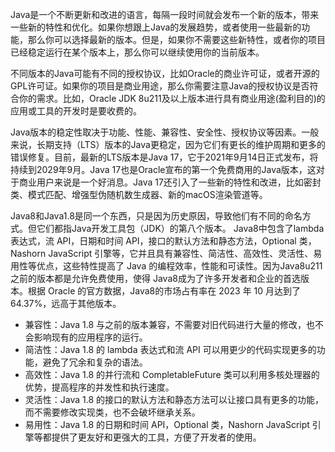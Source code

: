Java是一个不断更新和改进的语言，每隔一段时间就会发布一个新的版本，带来一些新的特性和优化。如果你想跟上Java的发展趋势，或者使用一些最新的功能，那么你可以选择最新的版本。但是，如果你不需要这些新特性，或者你的项目已经稳定运行在某个版本上，那么你可以继续使用你的当前版本。

不同版本的Java可能有不同的授权协议，比如Oracle的商业许可证，或者开源的GPL许可证。如果你的项目是商业用途，那么你需要注意Java的授权协议是否符合你的需求。比如，Oracle JDK 8u211及以上版本进行具有商业用途(盈利目的)的应用或工具的开发时是要收费的。

Java版本的稳定性取决于功能、性能、兼容性、安全性、授权协议等因素。一般来说，长期支持（LTS）版本的Java更稳定，因为它们有更长的维护周期和更多的错误修复。目前，最新的LTS版本是Java 17，它于2021年9月14日正式发布，将持续到2029年9月。Java 17也是Oracle宣布的第一个免费商用的Java版本，这对于商业用户来说是一个好消息。Java 17还引入了一些新的特性和改进，比如密封类、模式匹配、增强型伪随机数生成器、新的macOS渲染管道等。

Java8和Java1.8是同一个东西，只是因为历史原因，导致他们有不同的命名方式。但它们都指Java开发工具包（JDK）的第八个版本。
Java8中包含了lambda 表达式，流 API，日期和时间 API，接口的默认方法和静态方法，Optional 类，Nashorn JavaScript 引擎等，它并且具有兼容性、简洁性、高效性、灵活性、易用性等优点，这些特性提高了 Java 的编程效率，性能和可读性。因为Java8u211之前的版本都是允许免费使用，使得 Java8成为了许多开发者和企业的首选版本。根据 Oracle 的官方数据，Java8的市场占有率在 2023 年 10 月达到了 64.37%，远高于其他版本。


- 兼容性：Java 1.8 与之前的版本兼容，不需要对旧代码进行大量的修改，也不会影响现有的应用程序的运行。
- 简洁性：Java 1.8 的 lambda 表达式和流 API 可以用更少的代码实现更多的功能，避免了冗余和复杂的语法。
- 高效性：Java 1.8 的并行流和 CompletableFuture 类可以利用多核处理器的优势，提高程序的并发性和执行速度。
- 灵活性：Java 1.8 的接口的默认方法和静态方法可以让接口具有更多的功能，而不需要修改实现类，也不会破坏继承关系。
- 易用性：Java 1.8 的日期和时间 API，Optional 类，Nashorn JavaScript 引擎等都提供了更友好和更强大的工具，方便了开发者的使用。


